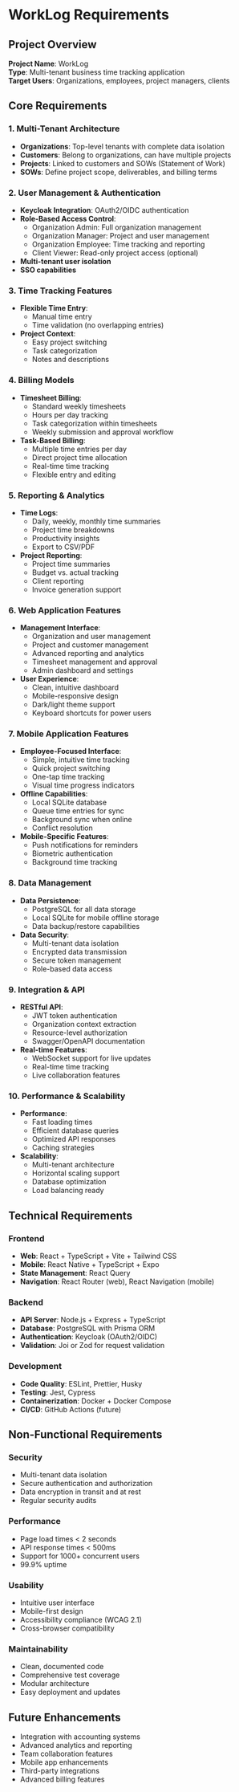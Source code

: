 # WorkLog Requirements

## Project Overview
**Project Name**: WorkLog  
**Type**: Multi-tenant business time tracking application  
**Target Users**: Organizations, employees, project managers, clients

## Core Requirements

### 1. Multi-Tenant Architecture
- **Organizations**: Top-level tenants with complete data isolation
- **Customers**: Belong to organizations, can have multiple projects
- **Projects**: Linked to customers and SOWs (Statement of Work)
- **SOWs**: Define project scope, deliverables, and billing terms

### 2. User Management & Authentication
- **Keycloak Integration**: OAuth2/OIDC authentication
- **Role-Based Access Control**:
  - Organization Admin: Full organization management
  - Organization Manager: Project and user management
  - Organization Employee: Time tracking and reporting
  - Client Viewer: Read-only project access (optional)
- **Multi-tenant user isolation**
- **SSO capabilities**

### 3. Time Tracking Features
- **Flexible Time Entry**:
  - Manual time entry
  - Time validation (no overlapping entries)
- **Project Context**:
  - Easy project switching
  - Task categorization
  - Notes and descriptions

### 4. Billing Models
- **Timesheet Billing**:
  - Standard weekly timesheets
  - Hours per day tracking
  - Task categorization within timesheets
  - Weekly submission and approval workflow
- **Task-Based Billing**:
  - Multiple time entries per day
  - Direct project time allocation
  - Real-time time tracking
  - Flexible entry and editing

### 5. Reporting & Analytics
- **Time Logs**:
  - Daily, weekly, monthly time summaries
  - Project time breakdowns
  - Productivity insights
  - Export to CSV/PDF
- **Project Reporting**:
  - Project time summaries
  - Budget vs. actual tracking
  - Client reporting
  - Invoice generation support

### 6. Web Application Features
- **Management Interface**:
  - Organization and user management
  - Project and customer management
  - Advanced reporting and analytics
  - Timesheet management and approval
  - Admin dashboard and settings
- **User Experience**:
  - Clean, intuitive dashboard
  - Mobile-responsive design
  - Dark/light theme support
  - Keyboard shortcuts for power users

### 7. Mobile Application Features
- **Employee-Focused Interface**:
  - Simple, intuitive time tracking
  - Quick project switching
  - One-tap time tracking
  - Visual time progress indicators
- **Offline Capabilities**:
  - Local SQLite database
  - Queue time entries for sync
  - Background sync when online
  - Conflict resolution
- **Mobile-Specific Features**:
  - Push notifications for reminders
  - Biometric authentication
  - Background time tracking

### 8. Data Management
- **Data Persistence**:
  - PostgreSQL for all data storage
  - Local SQLite for mobile offline storage
  - Data backup/restore capabilities
- **Data Security**:
  - Multi-tenant data isolation
  - Encrypted data transmission
  - Secure token management
  - Role-based data access

### 9. Integration & API
- **RESTful API**:
  - JWT token authentication
  - Organization context extraction
  - Resource-level authorization
  - Swagger/OpenAPI documentation
- **Real-time Features**:
  - WebSocket support for live updates
  - Real-time time tracking
  - Live collaboration features

### 10. Performance & Scalability
- **Performance**:
  - Fast loading times
  - Efficient database queries
  - Optimized API responses
  - Caching strategies
- **Scalability**:
  - Multi-tenant architecture
  - Horizontal scaling support
  - Database optimization
  - Load balancing ready

## Technical Requirements

### Frontend
- **Web**: React + TypeScript + Vite + Tailwind CSS
- **Mobile**: React Native + TypeScript + Expo
- **State Management**: React Query
- **Navigation**: React Router (web), React Navigation (mobile)

### Backend
- **API Server**: Node.js + Express + TypeScript
- **Database**: PostgreSQL with Prisma ORM
- **Authentication**: Keycloak (OAuth2/OIDC)
- **Validation**: Joi or Zod for request validation

### Development
- **Code Quality**: ESLint, Prettier, Husky
- **Testing**: Jest, Cypress
- **Containerization**: Docker + Docker Compose
- **CI/CD**: GitHub Actions (future)

## Non-Functional Requirements

### Security
- Multi-tenant data isolation
- Secure authentication and authorization
- Data encryption in transit and at rest
- Regular security audits

### Performance
- Page load times < 2 seconds
- API response times < 500ms
- Support for 1000+ concurrent users
- 99.9% uptime

### Usability
- Intuitive user interface
- Mobile-first design
- Accessibility compliance (WCAG 2.1)
- Cross-browser compatibility

### Maintainability
- Clean, documented code
- Comprehensive test coverage
- Modular architecture
- Easy deployment and updates

## Future Enhancements
- Integration with accounting systems
- Advanced analytics and reporting
- Team collaboration features
- Mobile app enhancements
- Third-party integrations
- Advanced billing features